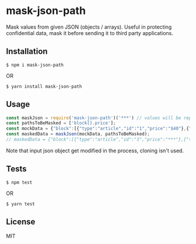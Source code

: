 # mask-json-path
Mask values from given JSON (objects / arrays). 
Useful in protecting confidential data, mask it before sending it to third party applications.

## Installation
```
$ npm i mask-json-path
```
OR
```
$ yarn install mask-json-path
```

## Usage
```javascript
const maskJson = require('mask-json-path')('***') // values will be replaced with '***'
const pathsToBeMasked = ['block[].price'];
const mockData = {"block":[{"type":"article","id":"1","price":"$40"},{"type":"article","id":"2","price":"$50"}]}
const maskedData = maskJson(mockData, pathsToBeMasked);
// maskedData = {"block":[{"type":"article","id":"1","price":"***"},{"type":"article","id":"2","price":"***"}]}
```
Note that input json object get modified in the process, cloning isn't used. 

## Tests

```
$ npm test 
```
OR
```
$ yarn test
```

## License
MIT
